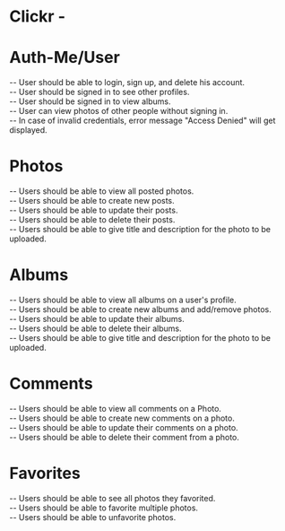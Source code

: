 # Clickr - 

# Auth-Me/User
  -- User should be able to login, sign up, and delete his account.  
  -- User should be signed in to see other profiles.   
  -- User should be signed in to view albums.   
  -- User can view photos of other people without signing in.  
  -- In case of invalid credentials, error message "Access Denied" will get displayed.  

# Photos
  -- Users should be able to view all posted photos.  
  -- Users should be able to create new posts.  
  -- Users should be able to update their posts.  
  -- Users should be able to delete their posts.  
  -- Users should be able to give title and description for the photo to be uploaded.  

# Albums
  -- Users should be able to view all albums on a user's profile.  
  -- Users should be able to create new albums and add/remove photos.  
  -- Users should be able to update their albums.  
  -- Users should be able to delete their albums.  
  -- Users should be able to give title and description for the photo to be uploaded.  

# Comments
  -- Users should be able to view all comments on a Photo.  
  -- Users should be able to create new comments on a photo.  
  -- Users should be able to update their comments on a photo.  
  -- Users should be able to delete their comment from a photo.  

# Favorites
  -- Users should be able to see all photos they favorited.  
  -- Users should be able to favorite multiple photos.  
  -- Users should be able to unfavorite photos.  

